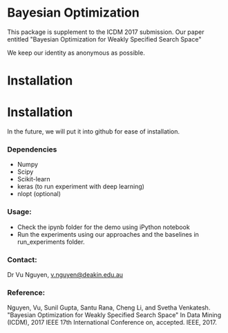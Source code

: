 # Bayesian Optimization

This package is supplement to the ICDM 2017 submission. Our paper entitled "Bayesian Optimization for Weakly Specified Search Space"

We keep our identity as anonymous as possible.

Installation
============

# Installation

In the future, we will put it into github for ease of installation. 

### Dependencies
* Numpy
* Scipy
* Scikit-learn
* keras (to run experiment with deep learning)
* nlopt (optional)


### Usage:
* Check the ipynb folder for the demo using iPython notebook
* Run the experiments using our approaches and the baselines in run_experiments folder.


### Contact:
Dr Vu Nguyen, v.nguyen@deakin.edu.au


### Reference:
Nguyen, Vu, Sunil Gupta, Santu Rana, Cheng Li, and Svetha Venkatesh. "Bayesian Optimization for Weakly Specified Search Space" In Data Mining (ICDM), 2017 IEEE 17th International Conference on, accepted. IEEE, 2017.
